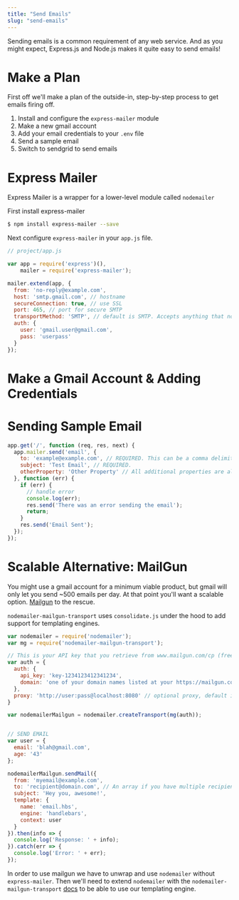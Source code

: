 ```yaml
---
title: "Send Emails"
slug: "send-emails"
---
```


Sending emails is a common requirement of any web service. And as you might expect, Express.js and Node.js makes it quite easy to send emails!

# Make a Plan

First off we'll make a plan of the outside-in, step-by-step process to get emails firing off.

1. Install and configure the `express-mailer` module
1. Make a new gmail account
1. Add your email credentials to your `.env` file
1. Send a sample email
1. Switch to sendgrid to send emails

# Express Mailer

Express Mailer is a wrapper for a lower-level module called `nodemailer`

First install express-mailer

```bash
$ npm install express-mailer --save
```

Next configure `express-mailer` in your `app.js` file.

```js
// project/app.js

var app = require('express')(),
    mailer = require('express-mailer');

mailer.extend(app, {
  from: 'no-reply@example.com',
  host: 'smtp.gmail.com', // hostname
  secureConnection: true, // use SSL
  port: 465, // port for secure SMTP
  transportMethod: 'SMTP', // default is SMTP. Accepts anything that nodemailer accepts
  auth: {
    user: 'gmail.user@gmail.com',
    pass: 'userpass'
  }
});
```

# Make a Gmail Account & Adding Credentials



# Sending Sample Email

```js
app.get('/', function (req, res, next) {
  app.mailer.send('email', {
    to: 'example@example.com', // REQUIRED. This can be a comma delimited string just like a normal email to field.
    subject: 'Test Email', // REQUIRED.
    otherProperty: 'Other Property' // All additional properties are also passed to the template as local variables.
  }, function (err) {
    if (err) {
      // handle error
      console.log(err);
      res.send('There was an error sending the email');
      return;
    }
    res.send('Email Sent');
  });
});
```

# Scalable Alternative: MailGun

You might use a gmail account for a minimum viable product, but gmail will only let you send ~500 emails per day. At that point you'll want a scalable option. [Mailgun](https://www.mailgun.com/) to the rescue.

`nodemailer-mailgun-transport` uses `consolidate.js` under the hood to add support for templating engines.


```js
var nodemailer = require('nodemailer');
var mg = require('nodemailer-mailgun-transport');

// This is your API key that you retrieve from www.mailgun.com/cp (free up to 10K monthly emails)
var auth = {
  auth: {
    api_key: 'key-1234123412341234',
    domain: 'one of your domain names listed at your https://mailgun.com/app/domains'
  },
  proxy: 'http://user:pass@localhost:8080' // optional proxy, default is false
}

var nodemailerMailgun = nodemailer.createTransport(mg(auth));


// SEND EMAIL
var user = {
  email: 'blah@gmail.com',
  age: '43'
};

nodemailerMailgun.sendMail({
  from: 'myemail@example.com',
  to: 'recipient@domain.com', // An array if you have multiple recipients.
  subject: 'Hey you, awesome!',
  template: {
    name: 'email.hbs',
    engine: 'handlebars',
    context: user
  }
}).then(info => {
  console.log('Response: ' + info);
}).catch(err => {
  console.log('Error: ' + err);
});
```

In order to use mailgun we have to unwrap and use `nodemailer` without `express-mailer`. Then we'll need to extend `nodemailer` with the `nodemailer-mailgun-transport` [docs](https://github.com/orliesaurus/nodemailer-mailgun-transport) to be able to use our templating engine.
